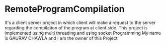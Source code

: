 # RemoteProgramCompilation
It's a client server project in which client will make a request to the server regarding the compilation of the program at client side. This project is implemented using multi threading and using socket Programming
My name is GAURAV CHAWLA and I am the owner of this Project 

